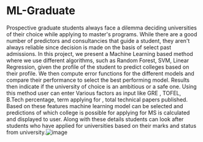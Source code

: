 # ML-Graduate
Prospective graduate students always face a dilemma deciding universities of their choice while applying to master's programs. While there are a good number of predictors and consultancies that guide a student, they aren't always reliable since decision is made on the basis of select past admissions. In this project, we present a Machine Learning based method where we use different algorithms, such as Random Forest, SVM, Linear Regression, given the profile of the student to predict colleges based on their profile. We then compute error functions for the different models and compare their performance to select the best performing model. Results then indicate if the university of choice is an ambitious or a safe one. Using this method user can enter Various factors as input like GRE , TOFEL, B.Tech percentage, term applying for , total technical papers published. Based on these features machine learning model can be selected and predictions of which college is possible for applying for MS is calculated and displayed to user. Along with these details students can look after students who have applied for universities based on their marks and status from university.![image](https://user-images.githubusercontent.com/91474925/183517138-d8993c18-708a-43d3-b578-3c604807a189.png)

